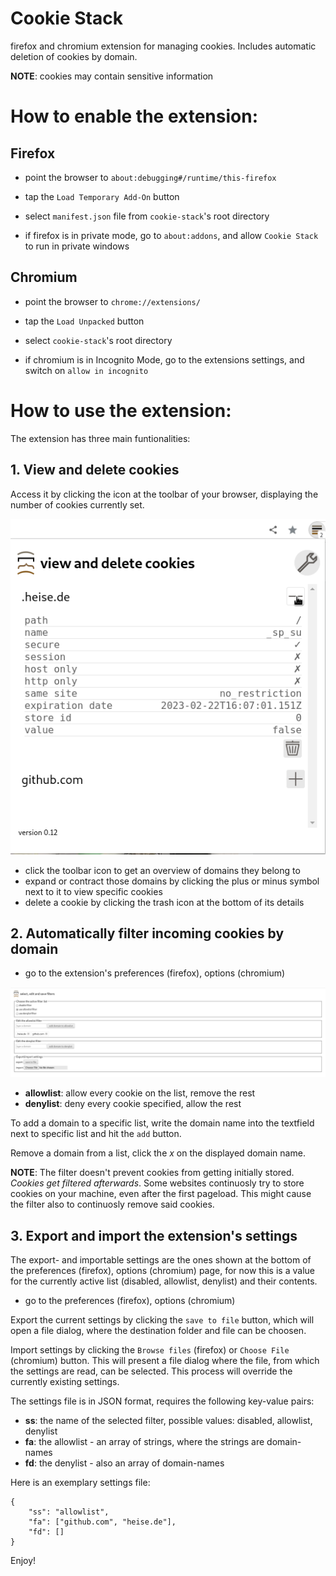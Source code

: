 # Cookie Stack

firefox and chromium extension for managing cookies. Includes automatic deletion of cookies by domain.

**NOTE**: cookies may contain sensitive information

# How to enable the extension:

## Firefox
* point the browser to `about:debugging#/runtime/this-firefox`
* tap the `Load Temporary Add-On` button
* select `manifest.json` file from `cookie-stack`'s root directory

* if firefox is in private mode, go to `about:addons`, and allow `Cookie Stack` to run in private windows

## Chromium
* point the browser to `chrome://extensions/`
* tap the `Load Unpacked` button
* select `cookie-stack`'s root directory

* if chromium is in Incognito Mode, go to the extensions settings, and switch on `allow in incognito`

# How to use the extension:

The extension has three main funtionalities:

## 1. View and delete cookies

Access it by clicking the icon at the toolbar of your browser, displaying the number of cookies currently set.

![Popup Screenshot](./assets/screenshots/cookie-stack-popup-screenshot.png)

* click the toolbar icon to get an overview of domains they belong to
* expand or contract those domains by clicking the plus or minus symbol next to it to view specific cookies
* delete a cookie by clicking the trash icon at the bottom of its details

## 2. Automatically filter incoming cookies by domain

* go to the extension's preferences (firefox), options (chromium)

![Options Screenshot](./assets/screenshots/cookie-stack-options-screenshot.png)

* **allowlist**: allow every cookie on the list, remove the rest
* **denylist**: deny every cookie specified, allow the rest

To add a domain to a specific list, write the domain name into the textfield next to specific list and hit the `add` button.

Remove a domain from a list, click the *x* on the displayed domain name. 

**NOTE**: The filter doesn't prevent cookies from getting initially stored. *Cookies get filtered afterwards*. Some websites continuosly try to store cookies on your machine, even after the first pageload. This might cause the filter also to continuosly remove said cookies.

## 3. Export and import the extension's settings

The export- and importable settings are the ones shown at the bottom of the preferences (firefox), options (chromium) page, for now this is a value for the currently active list (disabled, allowlist, denylist) and their contents.

* go to the preferences (firefox), options (chromium)

Export the current settings by clicking the `save to file` button, which will open a file dialog, where the destination folder and file can be choosen.

Import settings by clicking the `Browse files` (firefox) or `Choose File` (chromium) button. This will present a file dialog where the file, from which the settings are read, can be selected. This process will override the currently existing settings.

The settings file is in JSON format, requires the following key-value pairs:

* **ss**: the name of the selected filter, possible values: disabled, allowlist, denylist
* **fa**: the allowlist - an array of strings, where the strings are domain-names
* **fd**: the denylist - also an array of domain-names

Here is an exemplary settings file:

```
{
    "ss": "allowlist",
    "fa": ["github.com", "heise.de"],
    "fd": []
}
```

Enjoy!